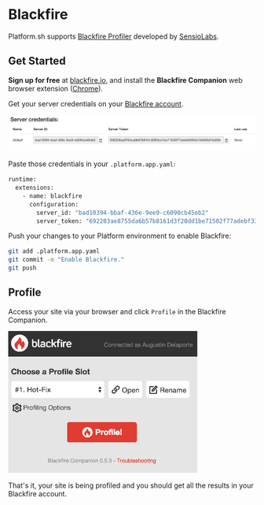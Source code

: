 Blackfire
=========

Platform.sh supports [Blackfire Profiler](https://blackfire.io/)
developed by [SensioLabs](http://sensiolabs.com/).

Get Started
-----------

**Sign up for free** at [blackfire.io](https://blackfire.io/signup), and
install the **Blackfire Companion** web browser extension
([Chrome](https://chrome.google.com/webstore/detail/blackfire-companion/miefikpgahefdbcgoiicnmpbeeomffld)).

Get your server credentials on your [Blackfire
account](https://blackfire.io/account/credentials).

![](/integration/images/blackfire-credentials.png)

Paste those credentials in your `.platform.app.yaml`:

```bash
runtime:
  extensions:
    - name: blackfire
      configuration:
        server_id: "bad10394-bbaf-436e-9ee9-c6090cb45eb2"
        server_token: "692203ae8755da6b57b8161d3f20dd1be71502f77adebf3363d164033d74d29b"
```

Push your changes to your Platform environment to enable Blackfire:

```bash
git add .platform.app.yaml
git commit -m "Enable Blackfire."
git push
```

Profile
-------

Access your site via your browser and click `Profile` in the Blackfire
Companion.

![](/integration/images/blackfire-companion.png)

That's it, your site is being profiled and you should get all the
results in your Blackfire account.

